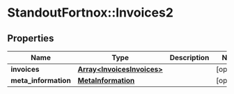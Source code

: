 # StandoutFortnox::Invoices2

## Properties
Name | Type | Description | Notes
------------ | ------------- | ------------- | -------------
**invoices** | [**Array&lt;InvoicesInvoices&gt;**](InvoicesInvoices.md) |  | [optional] 
**meta_information** | [**MetaInformation**](MetaInformation.md) |  | [optional] 


